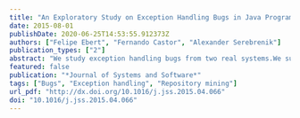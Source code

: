 ```yaml
---
title: "An Exploratory Study on Exception Handling Bugs in Java Programs"
date: 2015-08-01
publishDate: 2020-06-25T14:53:55.912373Z
authors: ["Felipe Ebert", "Fernando Castor", "Alexander Serebrenik"]
publication_types: ["2"]
abstract: "We study exception handling bugs from two real systems.We survey developers to understand their thoughts about exception handling bugs.Analysis of bug repositories shows small percentages of exception handling bugs.Exception handling bugs seems to be as hard to fix as other kind of bugs.We create an exception handling bug classification. Most mainstream programming languages provide constructs to throw and to handle exceptions. However, several studies argue that exception handling code is usually of poor quality and that it is commonly neglected by developers. Moreover, it is said to be the least understood, documented, and tested part of the implementation of a system. Nevertheless, there are very few studies that analyze the actual exception handling bugs that occur in real software systems or that attempt to understand developers' perceptions of these bugs. In this work we present an exploratory study on exception handling bugs that employs two complementary approaches: a survey of 154 developers and an analysis of 220 exception handling bugs from the repositories of Eclipse and Tomcat.Only 27% of the respondents claimed that policies and standards for the implementation of error handling are part of the culture of their organizations. Moreover, in 70% of the organizations there are no specific tests for the exception handling code. Also, 61% of the respondents stated that no to little importance is given to the documentation of exception handling in the design phase of the projects with which they are involved. In addition, about 40% of the respondents consider the quality of exception handling code to be either good or very good and only 14% of the respondents consider it to be bad or very bad. Furthermore, the repository analysis has shown (with statistical significance) that exception handling bugs are ignored by developers less often than other bugs. We have also observed that while overly general catch blocks are a well-known bad smell related to exceptions, bugs stemming from these catch blocks are rare, even though many overly general catch blocks occur in the code. Furthermore, while developers often mention empty catch blocks as causes of bugs they have fixed in the past, we found very few bug reports caused by them. On top of that, empty catch blocks are frequently used as part of bug fixes, including fixes for exception handling bugs.Based on our findings, we propose a classification of exception handling bugs and their causes. The proposed classification can be used to assist in the design and implementation of test suites, to guide code inspections, or as a basis for static analysis tools. "
featured: false
publication: "*Journal of Systems and Software*"
tags: ["Bugs", "Exception handling", "Repository mining"]
url_pdf: "http://dx.doi.org/10.1016/j.jss.2015.04.066"
doi: "10.1016/j.jss.2015.04.066"
---
```


